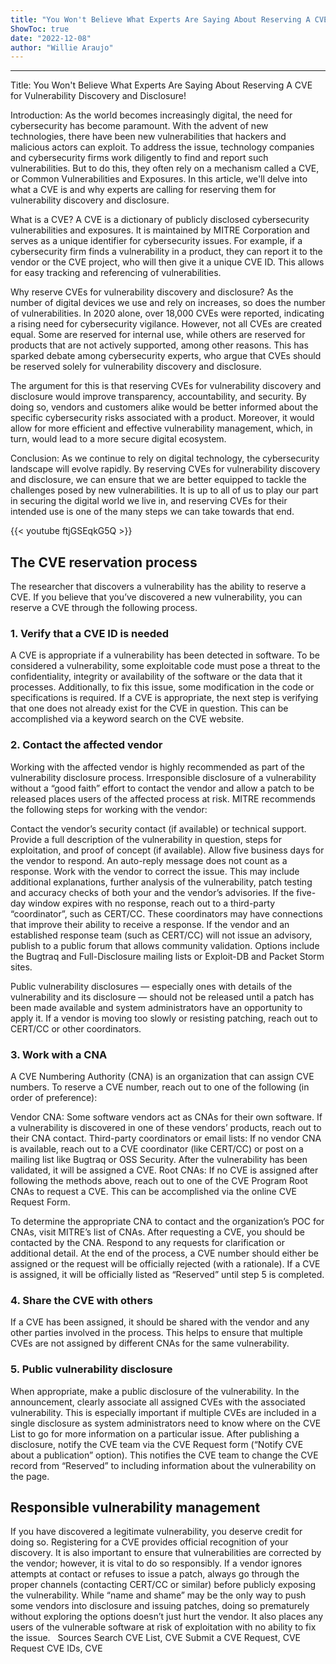 ```yaml
---
title: "You Won't Believe What Experts Are Saying About Reserving A CVE for Vulnerability Discovery and Disclosure!"
ShowToc: true 
date: "2022-12-08"
author: "Willie Araujo"
---
```

*****
Title: You Won't Believe What Experts Are Saying About Reserving A CVE for Vulnerability Discovery and Disclosure!

Introduction:
As the world becomes increasingly digital, the need for cybersecurity has become paramount. With the advent of new technologies, there have been new vulnerabilities that hackers and malicious actors can exploit. To address the issue, technology companies and cybersecurity firms work diligently to find and report such vulnerabilities. But to do this, they often rely on a mechanism called a CVE, or Common Vulnerabilities and Exposures. In this article, we'll delve into what a CVE is and why experts are calling for reserving them for vulnerability discovery and disclosure.

What is a CVE?
A CVE is a dictionary of publicly disclosed cybersecurity vulnerabilities and exposures. It is maintained by MITRE Corporation and serves as a unique identifier for cybersecurity issues. For example, if a cybersecurity firm finds a vulnerability in a product, they can report it to the vendor or the CVE project, who will then give it a unique CVE ID. This allows for easy tracking and referencing of vulnerabilities.

Why reserve CVEs for vulnerability discovery and disclosure?
As the number of digital devices we use and rely on increases, so does the number of vulnerabilities. In 2020 alone, over 18,000 CVEs were reported, indicating a rising need for cybersecurity vigilance. However, not all CVEs are created equal. Some are reserved for internal use, while others are reserved for products that are not actively supported, among other reasons. This has sparked debate among cybersecurity experts, who argue that CVEs should be reserved solely for vulnerability discovery and disclosure.

The argument for this is that reserving CVEs for vulnerability discovery and disclosure would improve transparency, accountability, and security. By doing so, vendors and customers alike would be better informed about the specific cybersecurity risks associated with a product. Moreover, it would allow for more efficient and effective vulnerability management, which, in turn, would lead to a more secure digital ecosystem.

Conclusion:
As we continue to rely on digital technology, the cybersecurity landscape will evolve rapidly. By reserving CVEs for vulnerability discovery and disclosure, we can ensure that we are better equipped to tackle the challenges posed by new vulnerabilities. It is up to all of us to play our part in securing the digital world we live in, and reserving CVEs for their intended use is one of the many steps we can take towards that end.

{{< youtube ftjGSEqkG5Q >}} 



## The CVE reservation process


The researcher that discovers a vulnerability has the ability to reserve a CVE. If you believe that you’ve discovered a new vulnerability, you can reserve a CVE through the following process.

 
### 1. Verify that a CVE ID is needed


A CVE is appropriate if a vulnerability has been detected in software. To be considered a vulnerability, some exploitable code must pose a threat to the confidentiality, integrity or availability of the software or the data that it processes. Additionally, to fix this issue, some modification in the code or specifications is required.
If a CVE is appropriate, the next step is verifying that one does not already exist for the CVE in question. This can be accomplished via a keyword search on the CVE website.

 
### 2. Contact the affected vendor


Working with the affected vendor is highly recommended as part of the vulnerability disclosure process. Irresponsible disclosure of a vulnerability without a “good faith” effort to contact the vendor and allow a patch to be released places users of the affected process at risk.
MITRE recommends the following steps for working with the vendor:

 

Contact the vendor’s security contact (if available) or technical support. Provide a full description of the vulnerability in question, steps for exploitation, and proof of concept (if available). Allow five business days for the vendor to respond. An auto-reply message does not count as a response.
Work with the vendor to correct the issue. This may include additional explanations, further analysis of the vulnerability, patch testing and accuracy checks of both your and the vendor’s advisories.
If the five-day window expires with no response, reach out to a third-party “coordinator”, such as CERT/CC. These coordinators may have connections that improve their ability to receive a response.
If the vendor and an established response team (such as CERT/CC) will not issue an advisory, publish to a public forum that allows community validation. Options include the Bugtraq and Full-Disclosure mailing lists or Exploit-DB and Packet Storm sites.



Public vulnerability disclosures — especially ones with details of the vulnerability and its disclosure — should not be released until a patch has been made available and system administrators have an opportunity to apply it. If a vendor is moving too slowly or resisting patching, reach out to CERT/CC or other coordinators.

 
### 3. Work with a CNA


A CVE Numbering Authority (CNA) is an organization that can assign CVE numbers. To reserve a CVE number, reach out to one of the following (in order of preference):

 

Vendor CNA: Some software vendors act as CNAs for their own software. If a vulnerability is discovered in one of these vendors’ products, reach out to their CNA contact.
Third-party coordinators or email lists: If no vendor CNA is available, reach out to a CVE coordinator (like CERT/CC) or post on a mailing list like Bugtraq or OSS Security. After the vulnerability has been validated, it will be assigned a CVE.
Root CNAs: If no CVE is assigned after following the methods above, reach out to one of the CVE Program Root CNAs to request a CVE. This can be accomplished via the online CVE Request Form.



To determine the appropriate CNA to contact and the organization’s POC for CNAs, visit MITRE’s list of CNAs.
After requesting a CVE, you should be contacted by the CNA. Respond to any requests for clarification or additional detail. At the end of the process, a CVE number should either be assigned or the request will be officially rejected (with a rationale). If a CVE is assigned, it will be officially listed as “Reserved” until step 5 is completed.

 
### 4. Share the CVE with others


If a CVE has been assigned, it should be shared with the vendor and any other parties involved in the process. This helps to ensure that multiple CVEs are not assigned by different CNAs for the same vulnerability.

 
### 5. Public vulnerability disclosure


When appropriate, make a public disclosure of the vulnerability. In the announcement, clearly associate all assigned CVEs with the associated vulnerability. This is especially important if multiple CVEs are included in a single disclosure as system administrators need to know where on the CVE List to go for more information on a particular issue.
After publishing a disclosure, notify the CVE team via the CVE Request form (“Notify CVE about a publication” option). This notifies the CVE team to change the CVE record from “Reserved” to including information about the vulnerability on the page.

 
## Responsible vulnerability management


If you have discovered a legitimate vulnerability, you deserve credit for doing so. Registering for a CVE provides official recognition of your discovery.
It is also important to ensure that vulnerabilities are corrected by the vendor; however, it is vital to do so responsibly. If a vendor ignores attempts at contact or refuses to issue a patch, always go through the proper channels (contacting CERT/CC or similar) before publicly exposing the vulnerability. While “name and shame” may be the only way to push some vendors into disclosure and issuing patches, doing so prematurely without exploring the options doesn’t just hurt the vendor. It also places any users of the vulnerable software at risk of exploitation with no ability to fix the issue.
 
Sources
Search CVE List, CVE
Submit a CVE Request, CVE
Request CVE IDs, CVE





